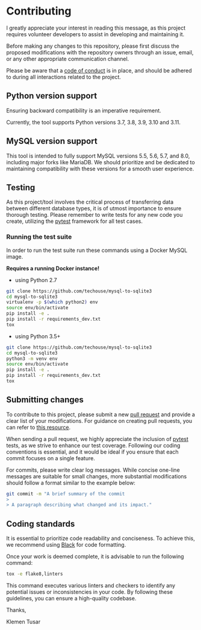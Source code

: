 # Contributing

I greatly appreciate your interest in reading this message, as this project requires volunteer developers to assist
in developing and maintaining it.

Before making any changes to this repository, please first discuss the proposed modifications with the repository owners
through an issue, email, or any other appropriate communication channel.

Please be aware that a [code of conduct](CODE-OF-CONDUCT.md) is in place, and should be adhered to during all
interactions related to the project.

## Python version support

Ensuring backward compatibility is an imperative requirement.

Currently, the tool supports Python versions 3.7, 3.8, 3.9, 3.10 and 3.11.

## MySQL version support

This tool is intended to fully support MySQL versions 5.5, 5.6, 5.7, and 8.0, including major forks like MariaDB.
We should prioritize and be dedicated to maintaining compatibility with these versions for a smooth user experience.

## Testing

As this project/tool involves the critical process of transferring data between different database types, it is of
utmost importance to ensure thorough testing. Please remember to write tests for any new code you create, utilizing the
[pytest](https://docs.pytest.org/en/latest/) framework for all test cases.

### Running the test suite

In order to run the test suite run these commands using a Docker MySQL image.

**Requires a running Docker instance!**

- using Python 2.7

```bash
git clone https://github.com/techouse/mysql-to-sqlite3
cd mysql-to-sqlite3
virtualenv -p $(which python2) env
source env/bin/activate
pip install -e .
pip install -r requirements_dev.txt
tox
```

- using Python 3.5+

```bash
git clone https://github.com/techouse/mysql-to-sqlite3
cd mysql-to-sqlite3                   
python3 -m venv env
source env/bin/activate
pip install -e .
pip install -r requirements_dev.txt
tox
```

## Submitting changes

To contribute to this project, please submit a
new [pull request](https://github.com/techouse/mysql-to-sqlite3/pull/new/master) and provide a clear list of your
modifications. For guidance on creating pull requests, you can refer
to [this resource](http://help.github.com/pull-requests/).

When sending a pull request, we highly appreciate the inclusion of [pytest](https://docs.pytest.org/en/latest/) tests,
as we strive to enhance our test coverage. Following our coding conventions is essential, and it would be ideal if you
ensure that each commit focuses on a single feature.

For commits, please write clear log messages. While concise one-line messages are suitable for small changes, more
substantial modifications should follow a format similar to the example below:

```bash
git commit -m "A brief summary of the commit
> 
> A paragraph describing what changed and its impact."
```

## Coding standards

It is essential to prioritize code readability and conciseness. To achieve this, we recommend
using [Black](https://github.com/psf/black) for code formatting.

Once your work is deemed complete, it is advisable to run the following command:

```bash
tox -e flake8,linters
```

This command executes various linters and checkers to identify any potential issues or inconsistencies in your code. By
following these guidelines, you can ensure a high-quality codebase.

Thanks,

Klemen Tusar